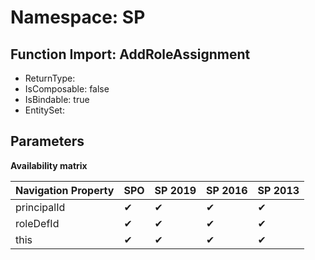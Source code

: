# Namespace: SP

## Function Import: AddRoleAssignment

- ReturnType: 
- IsComposable: false
- IsBindable: true
- EntitySet: 

## Parameters

**Availability matrix**

Navigation Property | SPO | SP 2019 | SP 2016 | SP 2013
----------|-----|---------|---------|--------
principalId | ✔ | ✔ | ✔ | ✔
roleDefId | ✔ | ✔ | ✔ | ✔
this | ✔ | ✔ | ✔ | ✔

